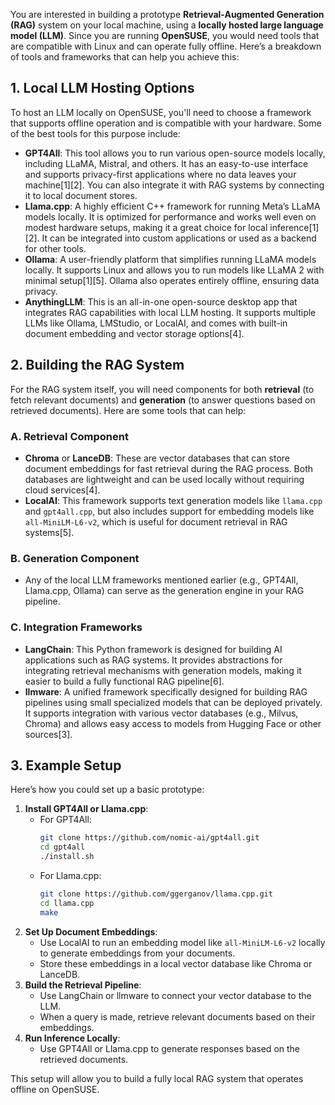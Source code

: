 You are interested in building a prototype **Retrieval-Augmented Generation (RAG)** system on your local machine, using a **locally hosted large language model (LLM)**. Since you are running **OpenSUSE**, you would need tools that are compatible with Linux and can operate fully offline. Here’s a breakdown of tools and frameworks that can help you achieve this:

## 1. Local LLM Hosting Options

To host an LLM locally on OpenSUSE, you'll need to choose a framework that supports offline operation and is compatible with your hardware. Some of the best tools for this purpose include:

- **GPT4All**: This tool allows you to run various open-source models locally, including LLaMA, Mistral, and others. It has an easy-to-use interface and supports privacy-first applications where no data leaves your machine\[1]\[2]. You can also integrate it with RAG systems by connecting it to local document stores.
- **Llama.cpp**: A highly efficient C++ framework for running Meta’s LLaMA models locally. It is optimized for performance and works well even on modest hardware setups, making it a great choice for local inference\[1]\[2]. It can be integrated into custom applications or used as a backend for other tools.
- **Ollama**: A user-friendly platform that simplifies running LLaMA models locally. It supports Linux and allows you to run models like LLaMA 2 with minimal setup\[1]\[5]. Ollama also operates entirely offline, ensuring data privacy.
- **AnythingLLM**: This is an all-in-one open-source desktop app that integrates RAG capabilities with local LLM hosting. It supports multiple LLMs like Ollama, LMStudio, or LocalAI, and comes with built-in document embedding and vector storage options\[4].

## 2. Building the RAG System

For the RAG system itself, you will need components for both **retrieval** (to fetch relevant documents) and **generation** (to answer questions based on retrieved documents). Here are some tools that can help:

### A. Retrieval Component

- **Chroma** or **LanceDB**: These are vector databases that can store document embeddings for fast retrieval during the RAG process. Both databases are lightweight and can be used locally without requiring cloud services\[4].
- **LocalAI**: This framework supports text generation models like `llama.cpp` and `gpt4all.cpp`, but also includes support for embedding models like `all-MiniLM-L6-v2`, which is useful for document retrieval in RAG systems\[5].

### B. Generation Component

- Any of the local LLM frameworks mentioned earlier (e.g., GPT4All, Llama.cpp, Ollama) can serve as the generation engine in your RAG pipeline.

### C. Integration Frameworks

- **LangChain**: This Python framework is designed for building AI applications such as RAG systems. It provides abstractions for integrating retrieval mechanisms with generation models, making it easier to build a fully functional RAG pipeline\[6].
- **llmware**: A unified framework specifically designed for building RAG pipelines using small specialized models that can be deployed privately. It supports integration with various vector databases (e.g., Milvus, Chroma) and allows easy access to models from Hugging Face or other sources\[3].

## 3. Example Setup

Here’s how you could set up a basic prototype:

1. **Install GPT4All or Llama.cpp**:
   - For GPT4All:
     ```bash
     git clone https://github.com/nomic-ai/gpt4all.git
     cd gpt4all
     ./install.sh
     ```
   - For Llama.cpp:
     ```bash
     git clone https://github.com/ggerganov/llama.cpp.git
     cd llama.cpp
     make
     ```
2. **Set Up Document Embeddings**:
   - Use LocalAI to run an embedding model like `all-MiniLM-L6-v2` locally to generate embeddings from your documents.
   - Store these embeddings in a local vector database like Chroma or LanceDB.
3. **Build the Retrieval Pipeline**:
   - Use LangChain or llmware to connect your vector database to the LLM.
   - When a query is made, retrieve relevant documents based on their embeddings.
4. **Run Inference Locally**:
   - Use GPT4All or Llama.cpp to generate responses based on the retrieved documents.

This setup will allow you to build a fully local RAG system that operates offline on OpenSUSE.

&#x20;






